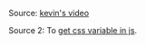 Source: [kevin's video](https://youtu.be/cZ0yt67A7OM)

Source 2: To [get css variable in js](https://davidwalsh.name/css-variables-javascript).
